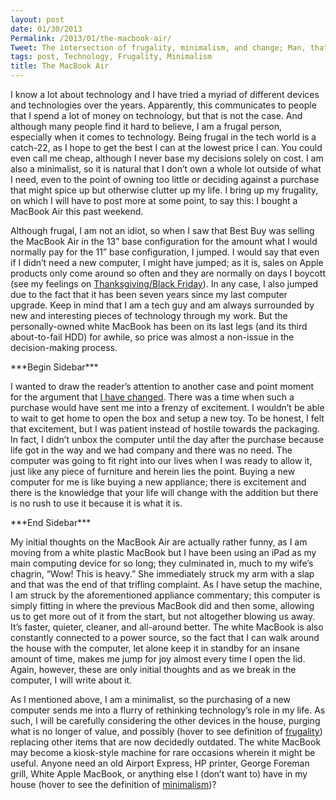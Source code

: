 ```yaml
---
layout: post
date: 01/30/2013
Permalink: /2013/01/the-macbook-air/
Tweet: The intersection of frugality, minimalism, and change; Man, that's a busy intersection!
tags: post, Technology, Frugality, Minimalism
title: The MacBook Air
---
```


<p>I know a lot about technology and I have tried a myriad of different devices and technologies over the years. Apparently, this communicates to people that I spend a lot of money on technology, but that is not the case. And although many people find it hard to believe, I am a frugal person, especially when it comes to technology. Being frugal in the tech world is a catch-22, as I hope to get the best I can at the lowest price I can. You could even call me cheap, although I never base my decisions solely on cost. I am also a minimalist, so it is natural that I don&#8217;t own a whole lot outside of what I need, even to the point of owning too little or deciding against a purchase that might spice up but otherwise clutter up my life. I bring up my frugality, on which I will have to post more at some point, to say this: I bought a MacBook Air this past weekend.</p>

<p>Although frugal, I am not an idiot, so when I saw that Best Buy was selling the MacBook Air in the 13&#8221; base configuration for the amount what I would normally pay for the 11&#8221; base configuration, I jumped. I would say that even if I didn&#8217;t need a new computer, I might have jumped; as it is, sales on Apple products only come around so often and they are normally on days I boycott (see my feelings on <a href="/2012/11/contemplating-thanksgiving" title='"Contemplating Thanksgiving" - Engineered Eloquence'>Thanksgiving/Black Friday</a>). In any case, I also jumped due to the fact that it has been seven years since my last computer upgrade. Keep in mind that I am a tech guy and am always surrounded by new and interesting pieces of technology through my work. But the personally-owned white MacBook has been on its last legs (and its third about-to-fail HDD) for awhile, so price was almost a non-issue in the decision-making process.</p>

<p>***Begin Sidebar***</p>

<p>I wanted to draw the reader&#8217;s attention to another case and point moment for the argument that <a href="/2013/01/change" title='"Change" - Engineered Eloquence'>I have changed</a>. There was a time when such a purchase would have sent me into a frenzy of excitement. I wouldn&#8217;t be able to wait to get home to open the box and setup a new toy. To be honest, I felt that excitement, but I was patient instead of hostile towards the packaging. In fact, I didn&#8217;t unbox the computer until the day after the purchase because life got in the way and we had company and there was no need. The computer was going to fit right into our lives when I was ready to allow it, just like any piece of furniture and herein lies the point. Buying a new computer for me is like buying a new appliance; there is excitement and there is the knowledge that your life will change with the addition but there is no rush to use it because it is what it is.</p>

<p>***End Sidebar***</p>

<p>My initial thoughts on the MacBook Air are actually rather funny, as I am moving from a white plastic MacBook but I have been using an iPad as my main computing device for so long; they culminated in, much to my wife&#8217;s chagrin, &#8220;Wow! This is heavy.&#8221; She immediately struck my arm with a slap and that was the end of that trifling complaint. As I have setup the machine, I am struck by the aforementioned appliance commentary; this computer is simply fitting in where the previous MacBook did and then some, allowing us to get more out of it from the start, but not altogether blowing us away. It&#8217;s faster, quieter, cleaner, and all-around better. The white MacBook is also constantly connected to a power source, so the fact that I can walk around the house with the computer, let alone keep it in standby for an insane amount of time, makes me jump for joy almost every time I open the lid. Again, however, these are only initial thoughts and as we break in the computer, I will write about it.</p>

<p>As I mentioned above, I am a minimalist, so the purchasing of a new computer sends me into a flurry of rethinking technology&#8217;s role in my life. As such, I will be carefully considering the other devices in the house, purging what is no longer of value, and possibly (hover to see definition of <a href="http://dictionary.reference.com/browse/frugality" title='"1. practicing economy; living without waste; thrifty" - Dictionary.com'>frugality</a>) replacing other items that are now decidedly outdated. The white MacBook may become a kiosk-style machine for rare occasions wherein it might be useful. Anyone need an old Airport Express, HP printer, George Foreman grill, White Apple MacBook, or anything else I (don&#8217;t want to) have in my house (hover to see the definition of <a href="http://dictionary.reference.com/browse/minimalism" title='"3. design or style in which the simplest and fewest elements are used to create the maximum effect" - Dictionary.com'>minimalism</a>)?</p>
